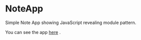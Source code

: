 # NoteApp
Simple Note App showing JavaScript revealing module pattern.

You can see the app [here](https://branemk.github.io/NoteApp/) .
